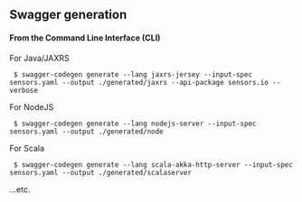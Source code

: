 ## Swagger generation

#### From the Command Line Interface (CLI)
For Java/JAXRS
```
 $ swagger-codegen generate --lang jaxrs-jersey --input-spec sensors.yaml --output ./generated/jaxrs --api-package sensors.io --verbose
```
For NodeJS
```
 $ swagger-codegen generate --lang nodejs-server --input-spec sensors.yaml --output ./generated/node
```
For Scala
```
 $ swagger-codegen generate --lang scala-akka-http-server --input-spec sensors.yaml --output ./generated/scalaserver
```
...etc.
 

